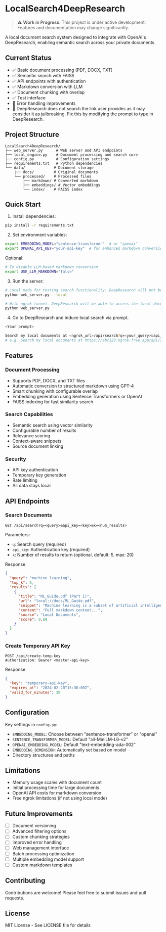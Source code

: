 # LocalSearch4DeepResearch

> ⚠️ **Work in Progress**: This project is under active development. Features and documentation may change significantly.

A local document search system designed to integrate with OpenAI's DeepResearch, enabling semantic search across your private documents.

## Current Status

- ✅ Basic document processing (PDF, DOCX, TXT)
- ✅ Semantic search with FAISS
- ✅ API endpoints with authentication
- ✅ Markdown conversion with LLM
- ✅ Document chunking with overlap
- ✅ Test interface
- 🚧 Error handling improvements
- 📝 DeepResearch does not search the link user provides as it may consider it as jailbreaking. Fix this by modifying the prompt to type in DeepResearch.

## Project Structure

```
LocalSearch4DeepResearch/
├── web_server.py      # Web server and API endpoints
├── local_engine.py    # Document processing and search core
├── config.py          # Configuration settings
├── requirements.txt   # Python dependencies
└── data/             # Document storage
    ├── docs/         # Original documents
    └── processed/    # Processed files
        ├── markdown/ # Converted markdown
        ├── embeddings/ # Vector embeddings
        └── index/    # FAISS index
```

## Quick Start

1. Install dependencies:
```bash
pip install -r requirements.txt
```

2. Set environment variables:
```bash
export EMBEDDING_MODEL="sentence-transformer"  # or "openai"
export OPENAI_API_KEY="your-api-key"  # for enhanced markdown conversion (default)
```

Optional:
```bash
# To disable LLM-based markdown conversion
export USE_LLM_MARKDOWN="false"
```

3. Run the server:
```bash
# Local mode for testing search functionality. DeepResearch will not be able to access the local documents.
python web_server.py --local

# With ngrok tunnel. DeepResearch will be able to access the local documents.
python web_server.py
```

4. Go to DeepResearch and induce local search via prompt.

```bash
<Your prompt>

Search my local documents at <ngrok_url>/api/search?q=<your_query>&api_key=<your_api_key>
# e.g. Search my local documents at https://abc123.ngrok-free.app/api/search?q=machine%20learning&api_key=def456
```

## Features

### Document Processing
- Supports PDF, DOCX, and TXT files
- Automatic conversion to structured markdown using GPT-4
- Smart chunking with configurable overlap
- Embedding generation using Sentence Transformers or OpenAI
- FAISS indexing for fast similarity search

### Search Capabilities
- Semantic search using vector similarity
- Configurable number of results
- Relevance scoring
- Context-aware snippets
- Source document linking

### Security
- API key authentication
- Temporary key generation
- Rate limiting
- All data stays local

## API Endpoints

### Search Documents
```http
GET /api/search?q=<query>&api_key=<key>&k=<num_results>
```

Parameters:
- `q`: Search query (required)
- `api_key`: Authentication key (required)
- `k`: Number of results to return (optional, default: 5, max: 20)

Response:
```json
{
  "query": "machine learning",
  "top_k": 5,
  "results": [
    {
      "title": "ML_Guide.pdf (Part 1)", 
      "url": "local://docs/ML_Guide.pdf",
      "snippet": "Machine learning is a subset of artificial intelligence...",
      "content": "Full markdown content...",
      "source": "Local Documents",
      "score": 0.89
    }
  ]
}
```

### Create Temporary API Key
```http
POST /api/create-temp-key
Authorization: Bearer <master-api-key>
```

Response:
```json
{
  "key": "temporary-api-key",
  "expires_at": "2024-02-20T15:30:00Z",
  "valid_for_minutes": 30
}
```

## Configuration

Key settings in `config.py`:
- `EMBEDDING_MODEL`: Choose between "sentence-transformer" or "openai"
- `SENTENCE_TRANSFORMER_MODEL`: Default "all-MiniLM-L6-v2"
- `OPENAI_EMBEDDING_MODEL`: Default "text-embedding-ada-002"
- `EMBEDDING_DIMENSION`: Automatically set based on model
- Directory structures and paths

## Limitations

- Memory usage scales with document count
- Initial processing time for large documents
- OpenAI API costs for markdown conversion
- Free ngrok limitations (if not using local mode)

## Future Improvements

- [ ] Document versioning
- [ ] Advanced filtering options
- [ ] Custom chunking strategies
- [ ] Improved error handling
- [ ] Web management interface
- [ ] Batch processing optimization
- [ ] Multiple embedding model support
- [ ] Custom markdown templates

## Contributing

Contributions are welcome! Please feel free to submit issues and pull requests.

## License

MIT License - See LICENSE file for details

